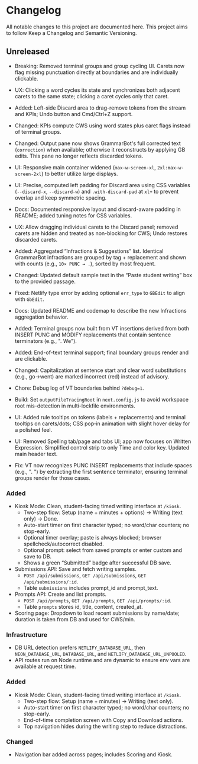 # Changelog

All notable changes to this project are documented here.
This project aims to follow Keep a Changelog and Semantic Versioning.

## Unreleased

 - Breaking: Removed terminal groups and group cycling UI. Carets now flag missing punctuation directly at boundaries and are individually clickable.
 - UX: Clicking a word cycles its state and synchronizes both adjacent carets to the same state; clicking a caret cycles only that caret.
- Added: Left-side Discard area to drag-remove tokens from the stream and KPIs; Undo button and Cmd/Ctrl+Z support.
- Changed: KPIs compute CWS using word states plus caret flags instead of terminal groups.
 - Changed: Output pane now shows GrammarBot's full corrected text (`correction`) when available; otherwise it reconstructs by applying GB edits. This pane no longer reflects discarded tokens.

- UI: Responsive main container widened (`max-w-screen-xl`, `2xl:max-w-screen-2xl`) to better utilize large displays.
- UI: Precise, computed left padding for Discard area using CSS variables (`--discard-x`, `--discard-w`) and `.with-discard-pad` at `xl+` to prevent overlap and keep symmetric spacing.
- Docs: Documented responsive layout and discard-aware padding in README; added tuning notes for CSS variables.

- UX: Allow dragging individual carets to the Discard panel; removed carets are hidden and treated as non-blocking for CWS; Undo restores discarded carets.

- Added: Aggregated “Infractions & Suggestions” list. Identical GrammarBot infractions are grouped by tag + replacement and shown with counts (e.g., `10× PUNC → .`), sorted by most frequent.
- Changed: Updated default sample text in the “Paste student writing” box to the provided passage.
- Fixed: Netlify type error by adding optional `err_type` to `GBEdit` to align with `GbEdit`.
- Docs: Updated README and codemap to describe the new Infractions aggregation behavior.

- Added: Terminal groups now built from VT insertions derived from both INSERT PUNC and MODIFY replacements that contain sentence terminators (e.g., ". We").
- Added: End-of-text terminal support; final boundary groups render and are clickable.
- Changed: Capitalization at sentence start and clear word substitutions (e.g., go→went) are marked incorrect (red) instead of advisory.
- Chore: Debug log of VT boundaries behind `?debug=1`.
- Build: Set `outputFileTracingRoot` in `next.config.js` to avoid workspace root mis-detection in multi-lockfile environments.
- UI: Added rule tooltips on tokens (labels + replacements) and terminal tooltips on carets/dots; CSS pop‑in animation with slight hover delay for a polished feel.
- UI: Removed Spelling tab/page and tabs UI; app now focuses on Written Expression. Simplified control strip to only Time and color key. Updated main header text.
 - Fix: VT now recognizes PUNC INSERT replacements that include spaces (e.g., ". ") by extracting the first sentence terminator, ensuring terminal groups render for those cases.

### Added
- Kiosk Mode: Clean, student-facing timed writing interface at `/kiosk`.
  - Two-step flow: Setup (name + minutes + options) → Writing (text only) → Done.
  - Auto-start timer on first character typed; no word/char counters; no stop-early.
  - Optional timer overlay; paste is always blocked; browser spellcheck/autocorrect disabled.
  - Optional prompt: select from saved prompts or enter custom and save to DB.
  - Shows a green “Submitted” badge after successful DB save.
- Submissions API: Save and fetch writing samples.
  - `POST /api/submissions`, `GET /api/submissions`, `GET /api/submissions/:id`.
  - Table `submissions` includes prompt_id and prompt_text.
- Prompts API: Create and list prompts.
  - `POST /api/prompts`, `GET /api/prompts`, `GET /api/prompts/:id`.
  - Table `prompts` stores id, title, content, created_at.
- Scoring page: Dropdown to load recent submissions by name/date; duration is taken from DB and used for CWS/min.

### Infrastructure
- DB URL detection prefers `NETLIFY_DATABASE_URL`, then `NEON_DATABASE_URL`, `DATABASE_URL`, and `NETLIFY_DATABASE_URL_UNPOOLED`.
- API routes run on Node runtime and are dynamic to ensure env vars are available at request time.

### Added
- Kiosk Mode: Clean, student-facing timed writing interface at `/kiosk`.
  - Two-step flow: Setup (name + minutes) → Writing (text only).
  - Auto-start timer on first character typed; no word/char counters; no stop-early.
  - End-of-time completion screen with Copy and Download actions.
  - Top navigation hides during the writing step to reduce distractions.

### Changed
- Navigation bar added across pages; includes Scoring and Kiosk.
